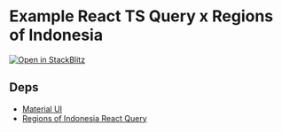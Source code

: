 # Example React TS Query x Regions of Indonesia

[![Open in StackBlitz](https://developer.stackblitz.com/img/open_in_stackblitz.svg)](https://stackblitz.com/github/regions-of-indonesia/example-react-ts-query?title=React%20TS%20Query%20-%20Regions%20of%20Indonesia&terminal=dev)

## Deps

- [Material UI](https://mui.com)
- [Regions of Indonesia React Query](https://github.com/regions-of-indonesia/react-query)
